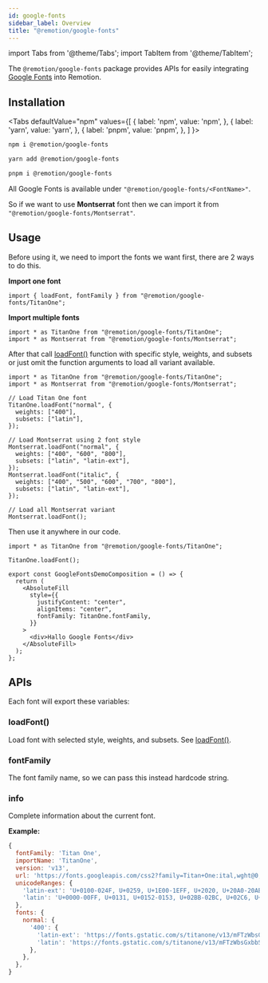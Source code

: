 ```yaml
---
id: google-fonts
sidebar_label: Overview
title: "@remotion/google-fonts"
---
```


import Tabs from '@theme/Tabs';
import TabItem from '@theme/TabItem';

The `@remotion/google-fonts` package provides APIs for easily integrating [Google Fonts](https://fonts.google.com/) into Remotion.

## Installation

<Tabs
defaultValue="npm"
values={[
{ label: 'npm', value: 'npm', },
{ label: 'yarn', value: 'yarn', },
{ label: 'pnpm', value: 'pnpm', },
]
}>
<TabItem value="npm">

```bash
npm i @remotion/google-fonts
```

  </TabItem>

  <TabItem value="yarn">

```bash
yarn add @remotion/google-fonts
```

  </TabItem>

  <TabItem value="pnpm">

```bash
pnpm i @remotion/google-fonts
```

  </TabItem>
</Tabs>

All Google Fonts is available under `"@remotion/google-fonts/<FontName>"`.

So if we want to use **Montserrat** font then we can import it from `"@remotion/google-fonts/Montserrat"`.

## Usage

Before using it, we need to import the fonts we want first, there are 2 ways to do this.

**Import one font**

```tsx
import { loadFont, fontFamily } from "@remotion/google-fonts/TitanOne";
```

**Import multiple fonts**

```tsx
import * as TitanOne from "@remotion/google-fonts/TitanOne";
import * as Montserrat from "@remotion/google-fonts/Montserrat";
```

After that call [loadFont()](./load-font.md) function with specific style, weights, and subsets or just omit the function arguments to load all variant available.

```tsx
import * as TitanOne from "@remotion/google-fonts/TitanOne";
import * as Montserrat from "@remotion/google-fonts/Montserrat";

// Load Titan One font
TitanOne.loadFont("normal", {
  weights: ["400"],
  subsets: ["latin"],
});

// Load Montserrat using 2 font style
Montserrat.loadFont("normal", {
  weights: ["400", "600", "800"],
  subsets: ["latin", "latin-ext"],
});
Montserrat.loadFont("italic", {
  weights: ["400", "500", "600", "700", "800"],
  subsets: ["latin", "latin-ext"],
});

// Load all Montserrat variant
Montserrat.loadFont();
```

Then use it anywhere in our code.

```tsx
import * as TitanOne from "@remotion/google-fonts/TitanOne";

TitanOne.loadFont();

export const GoogleFontsDemoComposition = () => {
  return (
    <AbsoluteFill
      style={{
        justifyContent: "center",
        alignItems: "center",
        fontFamily: TitanOne.fontFamily,
      }}
    >
      <div>Hallo Google Fonts</div>
    </AbsoluteFill>
  );
};
```

## APIs

Each font will export these variables:

### loadFont()

Load font with selected style, weights, and subsets. See [loadFont()](./load-font.md).


### fontFamily

The font family name, so we can pass this instead hardcode string.

### info

Complete information about the current font.

**Example:**

```js
{
  fontFamily: 'Titan One',
  importName: 'TitanOne',
  version: 'v13',
  url: 'https://fonts.googleapis.com/css2?family=Titan+One:ital,wght@0,400',
  unicodeRanges: {
    'latin-ext': 'U+0100-024F, U+0259, U+1E00-1EFF, U+2020, U+20A0-20AB, U+20AD-20CF, U+2113, U+2C60-2C7F, U+A720-A7FF',
    'latin': 'U+0000-00FF, U+0131, U+0152-0153, U+02BB-02BC, U+02C6, U+02DA, U+02DC, U+2000-206F, U+2074, U+20AC, U+2122, U+2191, U+2193, U+2212, U+2215, U+FEFF, U+FFFD',
  },
  fonts: {
    normal: {
      '400': {
        'latin-ext': 'https://fonts.gstatic.com/s/titanone/v13/mFTzWbsGxbbS_J5cQcjCmjgm6Es.woff2',
        'latin': 'https://fonts.gstatic.com/s/titanone/v13/mFTzWbsGxbbS_J5cQcjClDgm.woff2',
      },
    },
  },
}
```